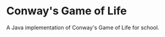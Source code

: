 Conway's Game of Life
=====================
A Java implementation of Conway's Game of Life for school.
